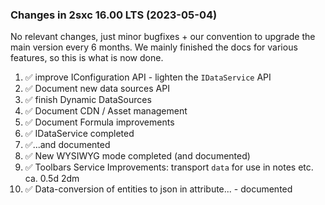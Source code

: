 
### Changes in 2sxc 16.00 LTS (2023-05-04)

No relevant changes, just minor bugfixes + our convention to upgrade the main version every 6 months.
We mainly finished the docs for various features, so this is what is now done.

1. ✅ improve IConfiguration API - lighten the `IDataService` API
1. ✅ Document new data sources API
1. ✅ finish Dynamic DataSources
1. ✅ Document CDN / Asset management
1. ✅ Document Formula improvements
1. ✅ IDataService completed
1. ✅...and documented
1. ✅ New WYSIWYG mode completed (and documented)
1. ✅ Toolbars Service Improvements:  transport `data` for use in notes etc. ca. 0.5d 2dm
1. ✅ Data-conversion of entities to json in attribute... - documented
